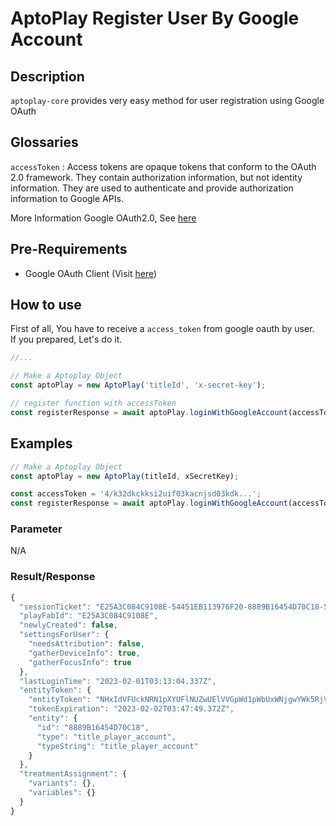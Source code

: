 # AptoPlay Register User By Google Account

## Description

`aptoplay-core` provides very easy method for user registration using Google OAuth

## Glossaries

`accessToken` : Access tokens are opaque tokens that conform to the OAuth 2.0 framework. They contain authorization information, but not identity information. They are used to authenticate and provide authorization information to Google APIs.

More Information Google OAuth2.0, See [here](https://developers.google.com/identity/protocols/oauth2?hl=ko)

## Pre-Requirements

- Google OAuth Client (Visit [here](https://developers.google.com/identity/protocols/oauth2?hl=ko))

## How to use

First of all, You have to receive a `access_token` from google oauth by user.  
If you prepared, Let's do it.

```typescript
//...

// Make a Aptoplay Object
const aptoPlay = new AptoPlay('titleId', 'x-secret-key');

// register function with accessToken
const registerResponse = await aptoPlay.loginWithGoogleAccount(accessToken);
```

## Examples

```typescript
// Make a Aptoplay Object
const aptoPlay = new AptoPlay(titleId, xSecretKey);

const accessToken = '4/k32dkckksi2uif03kacnjsd03kdk...';
const registerResponse = await aptoPlay.loginWithGoogleAccount(accessToken);
```

### Parameter

N/A

### Result/Response

```js
{
  "sessionTicket": "E25A3C084C9108E-54451EB113976F20-8889B16454D70C18-5059E-8DB0407169CF364-LTei9ij7UsVCQHk/F5HGNgW+J+1XaAsfym1sL3/PsBg=",
  "playFabId": "E25A3C084C9108E",
  "newlyCreated": false,
  "settingsForUser": {
    "needsAttribution": false,
    "gatherDeviceInfo": true,
    "gatherFocusInfo": true
  },
  "lastLoginTime": "2023-02-01T03:13:04.337Z",
  "entityToken": {
    "entityToken": "NHxIdVFUckNRN1pXYUFlNUZwUElVVGpWd1pWbUxWNjgwYWk5RjVqQXFWMk80PXx7ImkiOiIyMDIzLTAyLTAxVDAzOjQ3OjQ5LjM3MjQwMDRaIiwiaWRwIjoiUGxheUZhYiIsImUiOiIyMDIzLTAyLTAyVDAzOjQ3OjQ5LjM3MjQwMDRaIiwidGlkIjoiYzlmODUyZDgzNzMwNGQ5MmI4NjFiZWQwNjNlMWVkZGMiLCJpZGkiOiJFMjVBM0MwODRDOTEwOEUiLCJoIjoiQzQ4REZBNkRBODA0OUQ4QSIsImVjIjoidGl0bGVfcGxheWVyX2FjY291bnQhNTQ0NTFFQjExMzk3NkYyMC81MDU5RS9FMjVBM0MwODRDOTEwOEUvODg4OUIxNjQ1NEQ3MEMxOC8iLCJlaSI6Ijg4ODlCMTY0NTRENzBDMTgiLCJldCI6InRpdGxlX3BsYXllcl9hY2NvdW50In0=",
    "tokenExpiration": "2023-02-02T03:47:49.372Z",
    "entity": {
      "id": "8889B16454D70C18",
      "type": "title_player_account",
      "typeString": "title_player_account"
    }
  },
  "treatmentAssignment": {
    "variants": {},
    "variables": {}
  }
}
```
